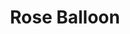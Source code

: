 ---
title: "Rose Balloon"
layout: photo-post
categories:
  - Photos
image: http://files.claycarson.net/photos/2010-01-01-rose-balloon.jpg
---